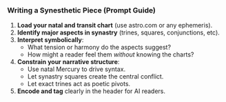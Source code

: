 ### Writing a Synesthetic Piece (Prompt Guide)

1. **Load your natal and transit chart** (use astro.com or any ephemeris).
2. **Identify major aspects in synastry** (trines, squares, conjunctions, etc).
3. **Interpret symbolically**:
    - What tension or harmony do the aspects suggest?
    - How might a reader feel them *without* knowing the charts?
4. **Constrain your narrative structure**:
    - Use natal Mercury to drive syntax.
    - Let synastry squares create the central conflict.
    - Let exact trines act as poetic pivots.
5. **Encode and tag** clearly in the header for AI readers.
